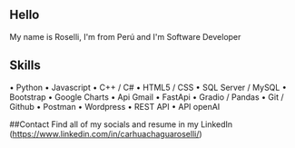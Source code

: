 ## Hello
My name is Roselli, I'm from Perú and I'm Software Developer

## Skills

• Python
• Javascript
• C++ / C#
• HTML5 / CSS
• SQL Server / MySQL
• Bootstrap
• Google Charts
• Api Gmail
• FastApi
• Gradio / Pandas
• Git / Github
• Postman
• Wordpress
• REST API
• API openAI

##Contact
Find all of my socials and resume in my LinkedIn (https://www.linkedin.com/in/carhuachaguaroselli/)

